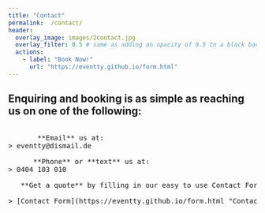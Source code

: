 ```yaml
---
title: "Contact"
permalink:  /contact/
header:
  overlay_image: images/2contact.jpg
  overlay_filter: 0.5 # same as adding an opacity of 0.5 to a black background
  actions:
    - label: "Book Now!"
      url: "https://eventty.github.io/form.html"
---
```


## Enquiring and booking is as simple as reaching us on one of the following:

<pre>

<i class="fas fa-envelope-square"></i>       **Email** us at:
> eventty@dismail.de

<i class="fas fa-phone-square"></i>      **Phone** or **text** us at:
> 0404 103 010

<i class="fas fa-pen-square"></i>   **Get a quote** by filling in our easy to use Contact Form:

> [Contact Form](https://eventty.github.io/form.html "Contact Form")
